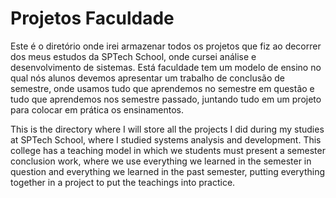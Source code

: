 # Projetos Faculdade
Este é o diretório onde irei armazenar todos os projetos que fiz ao decorrer dos meus estudos da SPTech School, onde cursei análise e desenvolvimento de sistemas. Está faculdade tem um modelo de ensino no qual nós alunos devemos apresentar um trabalho de conclusão de semestre, onde usamos tudo que aprendemos no semestre em questão e tudo que aprendemos nos semestre passado, juntando tudo em um projeto para colocar em prática os ensinamentos.

This is the directory where I will store all the projects I did during my studies at SPTech School, where I studied systems analysis and development. This college has a teaching model in which we students must present a semester conclusion work, where we use everything we learned in the semester in question and everything we learned in the past semester, putting everything together in a project to put the teachings into practice.
